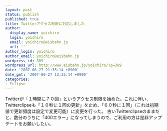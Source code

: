 ```yaml
---
layout: post
status: publish
published: true
title: Twitterアクセス制限に対応しました
author:
  display_name: yoichiro
  login: yoichiro
  email: yoichiro@eisbahn.jp
  url: ''
author_login: yoichiro
author_email: yoichiro@eisbahn.jp
wordpress_id: 389
wordpress_url: http://www.eisbahn.jp/yoichiro/?p=389
date: '2007-06-27 21:35:14 +0900'
date_gmt: '2007-06-27 12:35:14 +0900'
categories:
- Eclipse
---
```


Twitterが「１時間に７０回」というアクセス制限を始めた。これに伴い、Twitterclipseも「１０秒に１回の更新」を止め、「６０秒に１回」（これは初期値で更新頻度は設定で変更可能）に変更を行った。
古いTwitterclipseのままだと、数分のうちに「400エラー」になってしまうので、ご利用の方は是非アップデートをお願いしたい。
